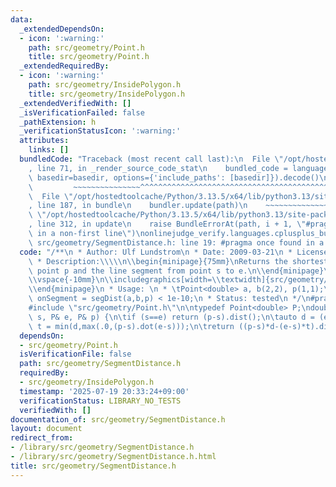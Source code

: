 ```yaml
---
data:
  _extendedDependsOn:
  - icon: ':warning:'
    path: src/geometry/Point.h
    title: src/geometry/Point.h
  _extendedRequiredBy:
  - icon: ':warning:'
    path: src/geometry/InsidePolygon.h
    title: src/geometry/InsidePolygon.h
  _extendedVerifiedWith: []
  _isVerificationFailed: false
  _pathExtension: h
  _verificationStatusIcon: ':warning:'
  attributes:
    links: []
  bundledCode: "Traceback (most recent call last):\n  File \"/opt/hostedtoolcache/Python/3.13.5/x64/lib/python3.13/site-packages/onlinejudge_verify/documentation/build.py\"\
    , line 71, in _render_source_code_stat\n    bundled_code = language.bundle(stat.path,\
    \ basedir=basedir, options={'include_paths': [basedir]}).decode()\n          \
    \         ~~~~~~~~~~~~~~~^^^^^^^^^^^^^^^^^^^^^^^^^^^^^^^^^^^^^^^^^^^^^^^^^^^^^^^^^^^^^^^^^^\n\
    \  File \"/opt/hostedtoolcache/Python/3.13.5/x64/lib/python3.13/site-packages/onlinejudge_verify/languages/cplusplus.py\"\
    , line 187, in bundle\n    bundler.update(path)\n    ~~~~~~~~~~~~~~^^^^^^\n  File\
    \ \"/opt/hostedtoolcache/Python/3.13.5/x64/lib/python3.13/site-packages/onlinejudge_verify/languages/cplusplus_bundle.py\"\
    , line 312, in update\n    raise BundleErrorAt(path, i + 1, \"#pragma once found\
    \ in a non-first line\")\nonlinejudge_verify.languages.cplusplus_bundle.BundleErrorAt:\
    \ src/geometry/SegmentDistance.h: line 19: #pragma once found in a non-first line\n"
  code: "/**\n * Author: Ulf Lundstrom\n * Date: 2009-03-21\n * License: CC0\n * Source:\n\
    \ * Description:\\\\\n\\begin{minipage}{75mm}\nReturns the shortest distance between\
    \ point p and the line segment from point s to e.\n\\end{minipage}\n\\begin{minipage}{15mm}\n\
    \\vspace{-10mm}\n\\includegraphics[width=\\textwidth]{src/geometry/SegmentDistance}\n\
    \\end{minipage}\n * Usage: \n * \tPoint<double> a, b(2,2), p(1,1);\n * \tbool\
    \ onSegment = segDist(a,b,p) < 1e-10;\n * Status: tested\n */\n#pragma once\n\n\
    #include \"src/geometry/Point.h\"\n\ntypedef Point<double> P;\ndouble segDist(P&\
    \ s, P& e, P& p) {\n\tif (s==e) return (p-s).dist();\n\tauto d = (e-s).dist2(),\
    \ t = min(d,max(.0,(p-s).dot(e-s)));\n\treturn ((p-s)*d-(e-s)*t).dist()/d;\n}\n"
  dependsOn:
  - src/geometry/Point.h
  isVerificationFile: false
  path: src/geometry/SegmentDistance.h
  requiredBy:
  - src/geometry/InsidePolygon.h
  timestamp: '2025-07-19 20:33:24+09:00'
  verificationStatus: LIBRARY_NO_TESTS
  verifiedWith: []
documentation_of: src/geometry/SegmentDistance.h
layout: document
redirect_from:
- /library/src/geometry/SegmentDistance.h
- /library/src/geometry/SegmentDistance.h.html
title: src/geometry/SegmentDistance.h
---
```

